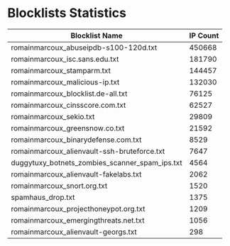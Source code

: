 # Blocklists Statistics
| Blocklist Name | IP Count |
|----|----|
| romainmarcoux_abuseipdb-s100-120d.txt | 450668 |
| romainmarcoux_isc.sans.edu.txt | 181790 |
| romainmarcoux_stamparm.txt | 144457 |
| romainmarcoux_malicious-ip.txt | 132030 |
| romainmarcoux_blocklist.de-all.txt | 76125 |
| romainmarcoux_cinsscore.com.txt | 62527 |
| romainmarcoux_sekio.txt | 29809 |
| romainmarcoux_greensnow.co.txt | 21592 |
| romainmarcoux_binarydefense.com.txt | 8529 |
| romainmarcoux_alienvault-ssh-bruteforce.txt | 7647 |
| duggytuxy_botnets_zombies_scanner_spam_ips.txt | 4564 |
| romainmarcoux_alienvault-fakelabs.txt | 2062 |
| romainmarcoux_snort.org.txt | 1520 |
| spamhaus_drop.txt | 1375 |
| romainmarcoux_projecthoneypot.org.txt | 1209 |
| romainmarcoux_emergingthreats.net.txt | 1056 |
| romainmarcoux_alienvault-georgs.txt | 298 |
